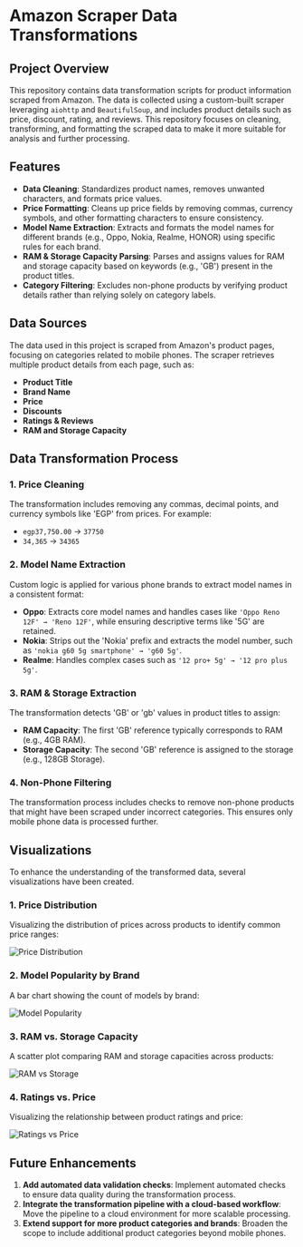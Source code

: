 # Amazon Scraper Data Transformations

## Project Overview

This repository contains data transformation scripts for product information scraped from Amazon. The data is collected using a custom-built scraper leveraging `aiohttp` and `BeautifulSoup`, and includes product details such as price, discount, rating, and reviews. This repository focuses on cleaning, transforming, and formatting the scraped data to make it more suitable for analysis and further processing.

## Features

- **Data Cleaning**: Standardizes product names, removes unwanted characters, and formats price values.
- **Price Formatting**: Cleans up price fields by removing commas, currency symbols, and other formatting characters to ensure consistency.
- **Model Name Extraction**: Extracts and formats the model names for different brands (e.g., Oppo, Nokia, Realme, HONOR) using specific rules for each brand.
- **RAM & Storage Capacity Parsing**: Parses and assigns values for RAM and storage capacity based on keywords (e.g., 'GB') present in the product titles.
- **Category Filtering**: Excludes non-phone products by verifying product details rather than relying solely on category labels.

## Data Sources

The data used in this project is scraped from Amazon's product pages, focusing on categories related to mobile phones. The scraper retrieves multiple product details from each page, such as:

- **Product Title**
- **Brand Name**
- **Price**
- **Discounts**
- **Ratings & Reviews**
- **RAM and Storage Capacity**

## Data Transformation Process

### 1. **Price Cleaning**

The transformation includes removing any commas, decimal points, and currency symbols like 'EGP' from prices. For example:

- `egp37,750.00` → `37750`
- `34,365` → `34365`

### 2. **Model Name Extraction**

Custom logic is applied for various phone brands to extract model names in a consistent format:

- **Oppo**: Extracts core model names and handles cases like `'Oppo Reno 12F' → 'Reno 12F'`, while ensuring descriptive terms like '5G' are retained.
- **Nokia**: Strips out the 'Nokia' prefix and extracts the model number, such as `'nokia g60 5g smartphone' → 'g60 5g'`.
- **Realme**: Handles complex cases such as `'12 pro+ 5g' → '12 pro plus 5g'`.

### 3. **RAM & Storage Extraction**

The transformation detects 'GB' or 'gb' values in product titles to assign:

- **RAM Capacity**: The first 'GB' reference typically corresponds to RAM (e.g., 4GB RAM).
- **Storage Capacity**: The second 'GB' reference is assigned to the storage (e.g., 128GB Storage).

### 4. **Non-Phone Filtering**

The transformation process includes checks to remove non-phone products that might have been scraped under incorrect categories. This ensures only mobile phone data is processed further.

## Visualizations

To enhance the understanding of the transformed data, several visualizations have been created.

### 1. **Price Distribution**

Visualizing the distribution of prices across products to identify common price ranges:

![Price Distribution](path_to_image/price_distribution.png)

### 2. **Model Popularity by Brand**

A bar chart showing the count of models by brand:

![Model Popularity](path_to_image/model_popularity.png)

### 3. **RAM vs. Storage Capacity**

A scatter plot comparing RAM and storage capacities across products:

![RAM vs Storage](path_to_image/ram_vs_storage.png)

### 4. **Ratings vs. Price**

Visualizing the relationship between product ratings and price:

![Ratings vs Price](path_to_image/ratings_vs_price.png)

## Future Enhancements

1. **Add automated data validation checks**: Implement automated checks to ensure data quality during the transformation process.
2. **Integrate the transformation pipeline with a cloud-based workflow**: Move the pipeline to a cloud environment for more scalable processing.
3. **Extend support for more product categories and brands**: Broaden the scope to include additional product categories beyond mobile phones.
